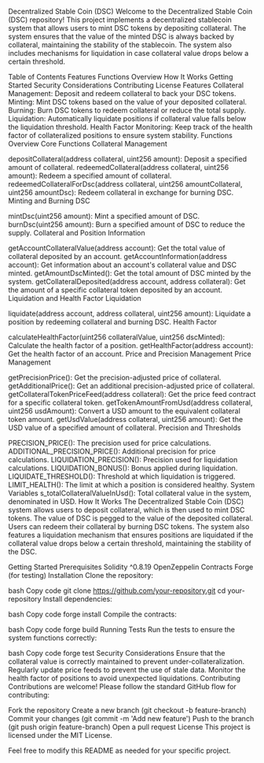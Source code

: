 Decentralized Stable Coin (DSC)
Welcome to the Decentralized Stable Coin (DSC) repository! This project implements a decentralized stablecoin system that allows users to mint DSC tokens by depositing collateral. The system ensures that the value of the minted DSC is always backed by collateral, maintaining the stability of the stablecoin. The system also includes mechanisms for liquidation in case collateral value drops below a certain threshold.

Table of Contents
Features
Functions Overview
How It Works
Getting Started
Security Considerations
Contributing
License
Features
Collateral Management: Deposit and redeem collateral to back your DSC tokens.
Minting: Mint DSC tokens based on the value of your deposited collateral.
Burning: Burn DSC tokens to redeem collateral or reduce the total supply.
Liquidation: Automatically liquidate positions if collateral value falls below the liquidation threshold.
Health Factor Monitoring: Keep track of the health factor of collateralized positions to ensure system stability.
Functions Overview
Core Functions
Collateral Management

depositCollateral(address collateral, uint256 amount): Deposit a specified amount of collateral.
redeemedCollateral(address collateral, uint256 amount): Redeem a specified amount of collateral.
redeemedCollateralForDsc(address collateral, uint256 amountCollateral, uint256 amountDsc): Redeem collateral in exchange for burning DSC.
Minting and Burning DSC

mintDsc(uint256 amount): Mint a specified amount of DSC.
burnDsc(uint256 amount): Burn a specified amount of DSC to reduce the supply.
Collateral and Position Information

getAccountCollateralValue(address account): Get the total value of collateral deposited by an account.
getAccountInformation(address account): Get information about an account's collateral value and DSC minted.
getAmountDscMinted(): Get the total amount of DSC minted by the system.
getCollateralDeposited(address account, address collateral): Get the amount of a specific collateral token deposited by an account.
Liquidation and Health Factor
Liquidation

liquidate(address account, address collateral, uint256 amount): Liquidate a position by redeeming collateral and burning DSC.
Health Factor

calculateHealthFactor(uint256 collateralValue, uint256 dscMinted): Calculate the health factor of a position.
getHealthFactor(address account): Get the health factor of an account.
Price and Precision Management
Price Management

getPrecisionPrice(): Get the precision-adjusted price of collateral.
getAdditionalPrice(): Get an additional precision-adjusted price of collateral.
getCollateralTokenPriceFeed(address collateral): Get the price feed contract for a specific collateral token.
getTokenAmountFromUsd(address collateral, uint256 usdAmount): Convert a USD amount to the equivalent collateral token amount.
getUsdValue(address collateral, uint256 amount): Get the USD value of a specified amount of collateral.
Precision and Thresholds

PRECISION_PRICE(): The precision used for price calculations.
ADDITIONAL_PRECISION_PRICE(): Additional precision for price calculations.
LIQUIDATION_PRECISION(): Precision used for liquidation calculations.
LIQUIDATION_BONUS(): Bonus applied during liquidation.
LIQUIDATE_THRESHOLD(): Threshold at which liquidation is triggered.
LIMIT_HEALTH(): The limit at which a position is considered healthy.
System Variables
s_totalCollateralValueInUsd(): Total collateral value in the system, denominated in USD.
How It Works
The Decentralized Stable Coin (DSC) system allows users to deposit collateral, which is then used to mint DSC tokens. The value of DSC is pegged to the value of the deposited collateral. Users can redeem their collateral by burning DSC tokens. The system also features a liquidation mechanism that ensures positions are liquidated if the collateral value drops below a certain threshold, maintaining the stability of the DSC.

Getting Started
Prerequisites
Solidity ^0.8.19
OpenZeppelin Contracts
Forge (for testing)
Installation
Clone the repository:

bash
Copy code
git clone https://github.com/your-repository.git
cd your-repository
Install dependencies:

bash
Copy code
forge install
Compile the contracts:

bash
Copy code
forge build
Running Tests
Run the tests to ensure the system functions correctly:

bash
Copy code
forge test
Security Considerations
Ensure that the collateral value is correctly maintained to prevent under-collateralization.
Regularly update price feeds to prevent the use of stale data.
Monitor the health factor of positions to avoid unexpected liquidations.
Contributing
Contributions are welcome! Please follow the standard GitHub flow for contributing:

Fork the repository
Create a new branch (git checkout -b feature-branch)
Commit your changes (git commit -m 'Add new feature')
Push to the branch (git push origin feature-branch)
Open a pull request
License
This project is licensed under the MIT License.

Feel free to modify this README as needed for your specific project.